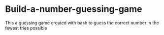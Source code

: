 # Build-a-number-guessing-game
This a guessing game created with bash to guess the correct number in the fewest tries possible
